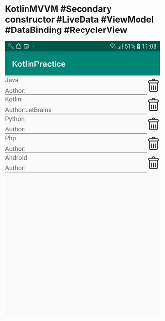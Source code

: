# KotlinMVVM #Secondary constructor #LiveData #ViewModel #DataBinding #RecyclerView 

![stack Overflow](https://github.com/hemusimple/KotlinMVVM/blob/master/Screenshot_20190625-110805_KotlinPractice.jpg)
